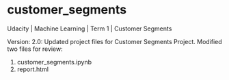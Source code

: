 # customer_segments
Udacity | Machine Learning | Term 1 | Customer Segments

Version: 2.0: Updated project files for Customer Segments Project. Modified two files for review:

1. customer_segments.ipynb
2. report.html
